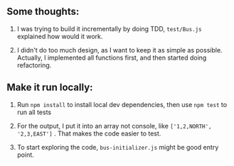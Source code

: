 ## Some thoughts:
1. I was trying to build it incrementally by doing TDD, ```test/Bus.js``` explained how would it work.

2. I didn't do too much design, as I want to keep it as simple as possible. Actually, I implemented all functions first, and then started doing refactoring.

## Make it run locally:
1. Run ```npm install``` to install local dev dependencies, then use ```npm test``` to run all tests

2. For the output, I put it into an array not console, like ```['1,2,NORTH', '2,3,EAST']``` . That makes the code easier to test.

3. To start exploring the code, ```bus-initializer.js``` might be good entry point. 

